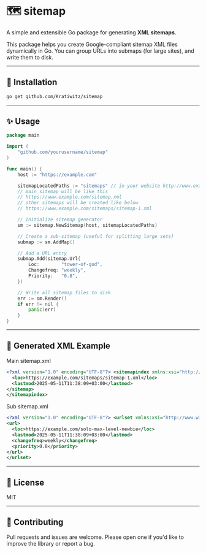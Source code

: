 # 🗺️ sitemap

A simple and extensible Go package for generating **XML sitemaps**.

This package helps you create Google-compliant sitemap XML files dynamically in Go. You can group URLs into submaps (for large sites), and write them to disk.

---

## 🚀 Installation

```bash
go get github.com/Kratiwitz/sitemap
```

---

## ✨ Usage

```go
package main

import (
    "github.com/yourusername/sitemap"
)

func main() {
    host := "https://example.com"

    sitemapLocatedPaths := "sitemaps" // in your website http://www.example.com/sitemaps
    // main sitemap will be like this
    // https://www.example.com/sitemap.xml
    // other sitemaps will be created like below
    // https://www.example.com/sitemaps/sitemap-1.xml

    // Initialize sitemap generator
    sm := sitemap.NewSitemap(host, sitemapLocatedPaths)

    // Create a sub-sitemap (useful for splitting large sets)
    submap := sm.AddMap()

    // Add a URL entry
    submap.Add(sitemap.Url{
        Loc:        "tower-of-god",
        Changefreq: "weekly",
        Priority:   "0.8",
    })

    // Write all sitemap files to disk
    err := sm.Render()
    if err != nil {
        panic(err)
    }
}
```

---

## 🧾 Generated XML Example

Main sitemap.xml

```xml
<?xml version="1.0" encoding="UTF-8"?> <sitemapindex xmlns:xsi="http://www.w3.org/2001/XMLSchema-instance" xsi:schemaLocation="http://www.sitemaps.org/schemas/sitemap/0.9 http://www.sitemaps.org/schemas/sitemap/0.9/siteindex.xsd" xmlns="http://www.sitemaps.org/schemas/sitemap/0.9"><sitemap>
  <loc>https://example.com/sitemaps/sitemap-1.xml</loc>
  <lastmod>2025-05-11T11:38:09+03:00</lastmod>
</sitemap>
</sitemapindex>
```

Sub sitemap.xml

```xml
<?xml version="1.0" encoding="UTF-8"?> <urlset xmlns:xsi="http://www.w3.org/2001/XMLSchema-instance" xsi:schemaLocation="http://www.sitemaps.org/schemas/sitemap/0.9 http://www.sitemaps.org/schemas/sitemap/0.9/sitemap.xsd" xmlns="http://www.sitemaps.org/schemas/sitemap/0.9" xmlns:image="http://www.google.com/schemas/sitemap-image/1.1" xmlns:video="http://www.google.com/schemas/sitemap-video/1.1" xmlns:geo="http://www.google.com/geo/schemas/sitemap/1.0" xmlns:news="http://www.google.com/schemas/sitemap-news/0.9" xmlns:mobile="http://www.google.com/schemas/sitemap-mobile/1.0" xmlns:pagemap="http://www.google.com/schemas/sitemap-pagemap/1.0" xmlns:xhtml="http://www.w3.org/1999/xhtml">
<url>
  <loc>https://example.com/solo-max-level-newbie</loc>
  <lastmod>2025-05-11T11:38:09+03:00</lastmod>
  <changefreq>weekly</changefreq>
  <priority>0.8</priority>
</url>
</urlset>
```

---

## 📄 License

MIT

---

## 🤝 Contributing

Pull requests and issues are welcome. Please open one if you'd like to improve the library or report a bug.

